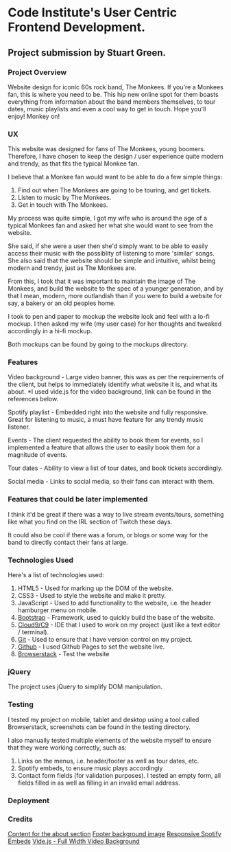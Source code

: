 # Code Institute's User Centric Frontend Development.
## Project submission by Stuart Green.

### Project Overview
Website design for iconic 60s rock band,  The Monkees. If you're a Monkees fan, this is where you need to be. This hip new online spot for them boasts everything from information about the band members themselves, to tour dates, music playlists and even a cool way to get in touch. Hope you'll enjoy! Monkey on!

### UX
This website was designed for fans of The Monkees, young boomers. Therefore, I have chosen to keep the design / user experience quite modern and trendy, as that fits the typical Monkee fan.

I believe that a Monkee fan would want to be able to do a few simple things:

1. Find out when The Monkees are going to be touring, and get tickets.
2. Listen to music by The Monkees.
3. Get in touch with The Monkees.

My process was quite simple, I got my wife who is around the age of a typical Monkees fan and asked her what she would want to see from the website.

She said, if she were a user then she'd simply want to be able to easily access their music with the possiblity of listening to more 'similar' songs.
She also said that the website should be simple and intuitive, whilst being modern and trendy, just as The Monkees are.

From this, I took that it was important to maintain the image of The Monkees, and build the website to the spec of a younger generation, and by that I mean, modern, more outlandish than if you were to build a website for say, a bakery or an old peoples home.

I took to pen and paper to mockup the website look and feel with a lo-fi mockup. I then asked my wife (my user case) for her thoughts and tweaked accordingly in a hi-fi mockup.

Both mockups can be found by going to the mockups directory.

### Features
Video background - Large video banner, this was as per the requirements of the client, but helps to immediately identify what website it is, and what its about.
*I used vide.js for the video background, link can be found in the references below.

Spotify playlist - Embedded right into the website and fully responsive. Great for listening to music, a must have feature for any trendy music listener.

Events - The client requested the ability to book them for events, so I implemented a feature that allows the user to easily book them for a magnitude of events.

Tour dates - Ability to view a list of tour dates, and book tickets accordingly.

Social media - Links to social media, so their fans can interact with them.

### Features that could be later implemented
I think it'd be great if there was a way to live stream events/tours, something like what you find on the IRL section of Twitch these days.

It could also be cool if there was a forum, or blogs or some way for the band to directly contact their fans at large.

### Technologies Used
Here's a list of technologies used:
1. HTML5 - Used for marking up the DOM of the website.
2. CSS3 - Used to style the website and make it pretty.
3. JavaScript - Used to add functionality to the website, i.e. the header hamburger menu on mobile.
4. [Bootstrap](https://getbootstrap.com/) - Framework, used to quickly build the base of the website.
5. [Cloud9/C9](https://c9.io) - IDE that I used to work on my project (just like a text editor / terminal).
6. [Git](https://git-scm.com/) - Used to ensure that I have version control on my project.
7. [Github](https://github.com/) - I used Github Pages to set the website live.
8. [Browserstack](https://www.browserstack.com/) - Test the website

### jQuery
The project uses jQuery to simplify DOM manipulation.

### Testing
I tested my project on mobile, tablet and desktop using a tool called Browserstack, screenshots can be found in the testing directory.

I also manually tested multiple elements of the website myself to ensure that they were working correctly, such as:

1. Links on the menus, i.e. header/footer as well as tour dates, etc.
2. Spotify embeds, to ensure music plays accordingly
3. Contact form fields (for validation purposes). I tested an empty form, all fields filled in as well as filling in an invalid email address.

### Deployment

### Credits
[Content for the about section](https://en.wikipedia.org/wiki/The_Monkees)
[Footer background image](https://www.bbc.co.uk/music/artists/b8549efe-f4fd-4dc0-8ef1-226e9c400233)
[Responsive Spotify Embeds](https://codepen.io/jbasoo/pen/gDkoc)
[Vide.js - Full Width Video Background](https://vodkabears.github.io/vide/)